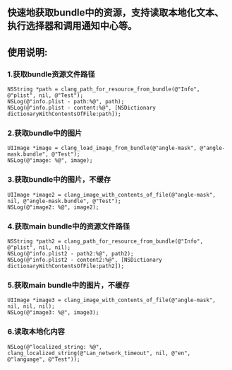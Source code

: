 ## 快速地获取bundle中的资源，支持读取本地化文本、执行选择器和调用通知中心等。


## 使用说明:

### 1.获取bundle资源文件路径
```
NSString *path = clang_path_for_resource_from_bundle(@"Info", @"plist", nil, @"Test");
NSLog(@"info.plist - path:%@", path);
NSLog(@"info.plist - content:%@", [NSDictionary dictionaryWithContentsOfFile:path]);
```

### 2.获取bundle中的图片
```
UIImage *image = clang_load_image_from_bundle(@"angle-mask", @"angle-mask.bundle", @"Test");
NSLog(@"image: %@", image);
```
	
### 3.获取bundle中的图片，不缓存
```
UIImage *image2 = clang_image_with_contents_of_file(@"angle-mask", nil, @"angle-mask.bundle", @"Test");
NSLog(@"image2: %@", image2);
```

### 4.获取main bundle中的资源文件路径
```
NSString *path2 = clang_path_for_resource_from_bundle(@"Info", @"plist", nil, nil);
NSLog(@"info.plist2 - path2:%@", path2);
NSLog(@"info.plist2 - content2:%@", [NSDictionary dictionaryWithContentsOfFile:path2]);
```

### 5.获取main bundle中的图片，不缓存
```
UIImage *image3 = clang_image_with_contents_of_file(@"angle-mask", nil, nil, nil);
NSLog(@"image3: %@", image3);
```
	
### 6.读取本地化内容
```
NSLog(@"localized_string: %@", clang_localized_string(@"Lan_network_timeout", nil, @"en", @"language", @"Test"));
```
